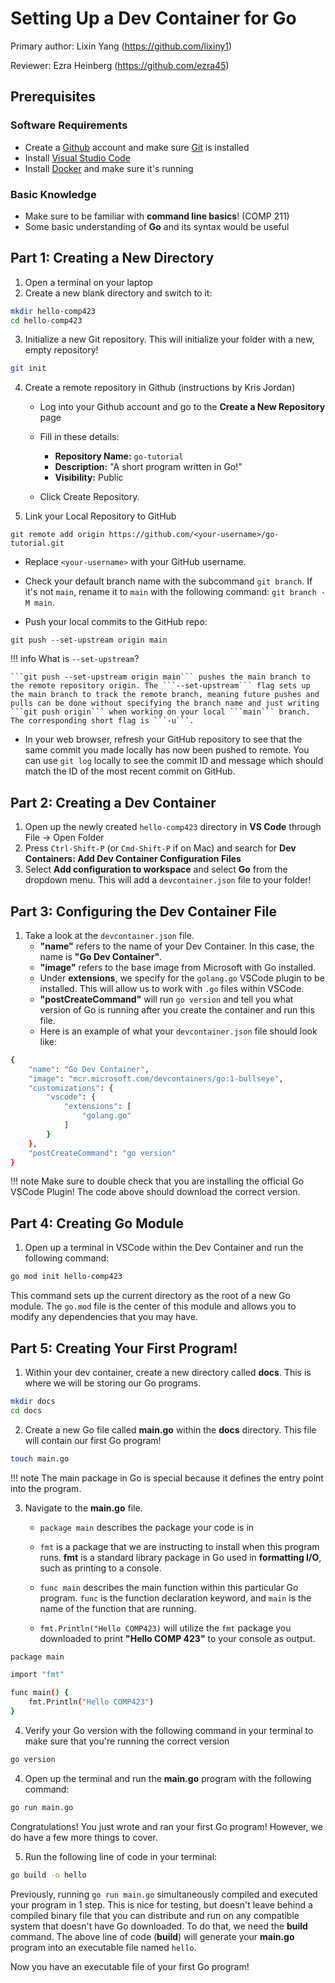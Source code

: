 # Setting Up a Dev Container for Go
Primary author: Lixin Yang (https://github.com/lixiny1)

Reviewer: Ezra Heinberg (https://github.com/ezra45)

## Prerequisites 
### Software Requirements
* Create a [Github](https://github.com) account and make sure [Git](https://git-scm.com/downloads) is installed
* Install [Visual Studio Code](https://code.visualstudio.com/download)
* Install [Docker](https://www.docker.com/) and make sure it's running
### Basic Knowledge
* Make sure to be familiar with **command line basics**! (COMP 211)
* Some basic understanding of **Go** and its syntax would be useful


## Part 1: Creating a New Directory
1. Open a terminal on your laptop
2. Create a new blank directory and switch to it:
``` bash
mkdir hello-comp423
cd hello-comp423
```
3. Initialize a new Git repository. This will initialize your folder with a new, empty repository!
``` bash
git init
```
4. Create a remote repository in Github (instructions by Kris Jordan)
    * Log into your Github account and go to the **Create a New Repository** page
    * Fill in these details:
        * **Repository Name:** ```go-tutorial```
        * **Description:** "A short program written in Go!"
        * **Visibility:** Public

    * Click Create Repository.

5. Link your Local Repository to GitHub

```shell
git remote add origin https://github.com/<your-username>/go-tutorial.git
```

* Replace ```<your-username>``` with your GitHub username.

* Check your default branch name with the subcommand ```git branch```. If it's not ```main```, rename it to ```main``` with the following command: ```git branch -M main```.

* Push your local commits to the GitHub repo:

```shell
git push --set-upstream origin main
```
!!! info
    What is ```--set-upstream```?

    ```git push --set-upstream origin main``` pushes the main branch to the remote repository origin. The ```--set-upstream``` flag sets up the main branch to track the remote branch, meaning future pushes and pulls can be done without specifying the branch name and just writing ```git push origin``` when working on your local ```main``` branch. The corresponding short flag is ```-u```.

* In your web browser, refresh your GitHub repository to see that the same commit you made locally has now been pushed to remote. You can use ```git log``` locally to see the commit ID and message which should match the ID of the most recent commit on GitHub.



## Part 2: Creating a Dev Container

1. Open up the newly created `hello-comp423` directory in **VS Code** through File -> Open Folder
2. Press `Ctrl-Shift-P` (or `Cmd-Shift-P` if on Mac) and search for **Dev Containers: Add Dev Container Configuration Files**
3. Select **Add configuration to workspace** and select **Go** from the dropdown menu. This will add a `devcontainer.json` file to your folder!

## Part 3: Configuring the Dev Container File
1. Take a look at the `devcontainer.json` file.
    * **"name"** refers to the name of your Dev Container. In this case, the name is **"Go Dev Container"**.
    * **"image"** refers to the base image from Microsoft with Go installed.
    * Under **extensions**, we specify for the `golang.go` VSCode plugin to be installed. This will allow us to work with `.go` files within VSCode.
    * **"postCreateCommand"** will run `go version` and tell you what version of Go is running after you create the container and run this file.
    * Here is an example of what your `devcontainer.json` file should look like:
``` bash
{
    "name": "Go Dev Container",
    "image": "mcr.microsoft.com/devcontainers/go:1-bullseye",
    "customizations": {
        "vscode": {
            "extensions": [
                "golang.go"
            ]
        }
    },
    "postCreateCommand": "go version"
}
```
!!! note
    Make sure to double check that you are installing the official Go VSCode Plugin! The code above should download the correct version.


## Part 4: Creating Go Module
1. Open up a terminal in VSCode within the Dev Container and run the following command:
``` bash
go mod init hello-comp423
```
This command sets up the current directory as the root of a new Go module. The `go.mod` file is the center of this module and allows you to modify any dependencies that you may have.

## Part 5: Creating Your First Program!
1. Within your dev container, create a new directory called **docs**. This is where we will be storing our Go programs.
``` bash
mkdir docs
cd docs
```
2. Create a new Go file called **main.go** within the **docs** directory. This file will contain our first Go program!
``` bash
touch main.go
```

!!! note
    The main package in Go is special because it defines the entry point into the program.

3. Navigate to the **main.go** file. 

    * `package main` describes the package your code is in

    * `fmt` is a package that we are instructing to install when this program runs. **fmt** is a standard library package in Go used in **formatting I/O**, such as printing to a console.

    * `func main` describes the main function within this particular Go program. `func` is the function declaration keyword, and `main` is the name of the function that are running. 
    * `fmt.Println("Hello COMP423)` will utilize the `fmt` package you downloaded to print **"Hello COMP 423"** to your console as output. 
``` bash
package main

import "fmt"

func main() {
    fmt.Println("Hello COMP423")
}
```

4. Verify your Go version with the following command in your terminal to make sure that you're running the correct version
``` bash
go version
```


4. Open up the terminal and run the **main.go** program with the following command:
``` bash
go run main.go
```
Congratulations! You just wrote and ran your first Go program! However, we do have a few more things to cover.

5. Run the following line of code in your terminal:
``` bash
go build -o hello
```
Previously, running `go run main.go` simultaneously compiled and executed your program in 1 step. This is nice for testing, but doesn't leave behind a compiled binary file that you can distribute and run on any compatible system that doesn't have Go downloaded. To do that, we need the **build** command. The above line of code (**build**) will generate your **main.go** program into an executable file named `hello`. 

Now you have an executable file of your first Go program!







